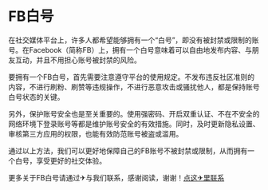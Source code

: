 # FB白号 

在社交媒体平台上，许多人都希望能够拥有一个“白号”，即没有被封禁或限制的账号。在Facebook（简称FB）上，拥有一个白号意味着可以自由地发布内容、与朋友互动，并且不用担心账号被封禁的风险。

要拥有一个FB白号，首先需要注意遵守平台的使用规定。不发布违反社区准则的内容，不进行刷粉、刷赞等违规操作，不进行恶意攻击或骚扰他人，都是保持账号白号状态的关键。

另外，保护账号安全也是至关重要的。使用强密码、开启双重认证、不在不安全的网络环境下登录账号等都是维护账号安全的有效措施。同时，及时更新隐私设置、审核第三方应用的权限，也能有效防范账号被盗或滥用。

通过以上方法，我们可以更好地保障自己的FB账号不被封禁或限制，从而拥有一个白号，享受更好的社交体验。

更多关于FB白号请通过✈与我们联系，感谢阅读，谢谢！[点这✈里联系](https://sms.k02.cc)